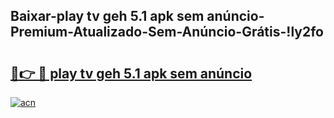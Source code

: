 
## Baixar-play tv geh 5.1 apk sem anúncio-Premium-Atualizado-Sem-Anúncio-Grátis-!ly2fo

# <h2><a href="https://andorid.site?title=play_tv_geh_5.1_apk_sem_anúncio&ref=27">🔗👉 🔴 play tv geh 5.1 apk sem anúncio</a></h2>

[![acn](https://github.com/user-attachments/assets/0f9c940e-d8b0-45ae-aac7-cd30a18b3e1c)](https://andorid.site?title=play_tv_geh_5.1_apk_sem_anúncio&ref=27)

